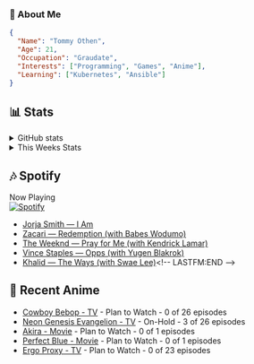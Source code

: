 ### 👋 About Me
```json
{
  "Name": "Tommy Othen",
  "Age": 21,
  "Occupation": "Graudate",
  "Interests": ["Programming", "Games", "Anime"],
  "Learning": ["Kubernetes", "Ansible"]
}
```

## 📊 Stats
<details>
  <summary>GitHub stats</summary>
  <a href="https://github.com/anuraghazra/github-readme-stats">
    <img src="https://github-readme-stats.vercel.app/api?username=tommyothen&show_icons=true&count_private=true&hide=prs,issues">
  </a>
</details>

<details>
  <summary>This Weeks Stats</summary>
  <a href="https://github.com/anuraghazra/github-readme-stats">
    <img src="https://github-readme-stats.vercel.app/api/wakatime?username=tommyothen&cache_seconds=1800&custom_title=Top%20Languages">
  </a>
</details>

## 🎶 Spotify
Now Playing\
[![Spotify](https://novatorem-dasushiasian.vercel.app/api/spotify)](https://open.spotify.com/user/g90805640970)
<!-- LASTFM:START -->
* [Jorja Smith — I Am](https://www.last.fm/music/Jorja+Smith/_/I+Am)
* [Zacari — Redemption &lpar;with Babes Wodumo&rpar;](https://www.last.fm/music/Zacari/_/Redemption+&lpar;with+Babes+Wodumo&rpar;)
* [The Weeknd — Pray for Me &lpar;with Kendrick Lamar&rpar;](https://www.last.fm/music/The+Weeknd/_/Pray+for+Me+&lpar;with+Kendrick+Lamar&rpar;)
* [Vince Staples — Opps &lpar;with Yugen Blakrok&rpar;](https://www.last.fm/music/Vince+Staples/_/Opps+&lpar;with+Yugen+Blakrok&rpar;)
* [Khalid — The Ways &lpar;with Swae Lee&rpar;](https://www.last.fm/music/Khalid/_/The+Ways+&lpar;with+Swae+Lee&rpar;)<!-- LASTFM:END -->

## 🗻 Recent Anime
<!-- ANIME-LIST:START -->
* [Cowboy Bebop - TV](https://myanimelist.net/anime/1/Cowboy_Bebop) - Plan to Watch - 0 of 26 episodes
* [Neon Genesis Evangelion - TV](https://myanimelist.net/anime/30/Neon_Genesis_Evangelion) - On-Hold - 3 of 26 episodes
* [Akira - Movie](https://myanimelist.net/anime/47/Akira) - Plan to Watch - 0 of 1 episodes
* [Perfect Blue - Movie](https://myanimelist.net/anime/437/Perfect_Blue) - Plan to Watch - 0 of 1 episodes
* [Ergo Proxy - TV](https://myanimelist.net/anime/790/Ergo_Proxy) - Plan to Watch - 0 of 23 episodes<!-- ANIME-LIST:END -->
